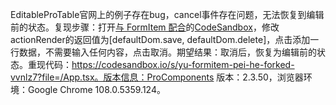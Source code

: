 EditableProTable官网上的例子存在bug，cancel事件存在问题，无法恢复到编辑前的状态。复现步骤：打开[与 FormItem 配合](https://procomponents.ant.design/components/editable-table#%E4%B8%8E-formitem-%E9%85%8D%E5%90%88)的[CodeSandbox](https://codesandbox.io/s/uoqtrn)，修改actionRender的返回值为[defaultDom.save, defaultDom.delete]，点击添加一行数据，不需要输入任何内容，点击取消。期望结果：取消后，恢复为编辑前的状态。重现代码：https://codesandbox.io/s/yu-formitem-pei-he-forked-vvnlz7?file=/App.tsx。版本信息：ProComponents 版本：2.3.50，浏览器环境：Google Chrome 108.0.5359.124。
